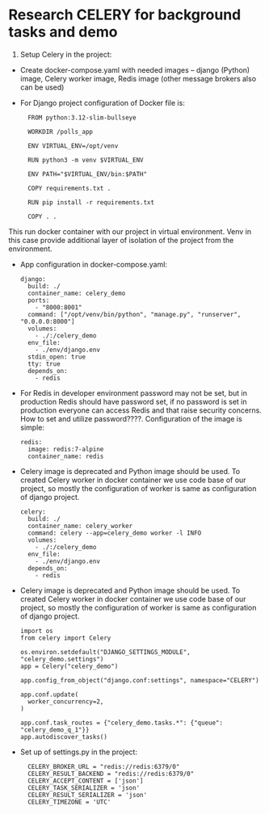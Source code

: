 # Research CELERY for background tasks and demo

1. Setup Celery in the project:
- Create docker-compose.yaml with needed images – django (Python) image, Celery worker image, Redis image (other message brokers also can be used)

- For Django project configuration of Docker file is:
	
    	FROM python:3.12-slim-bullseye
    
    	WORKDIR /polls_app
    
    	ENV VIRTUAL_ENV=/opt/venv
    
    	RUN python3 -m venv $VIRTUAL_ENV
    
    	ENV PATH="$VIRTUAL_ENV/bin:$PATH"
    
    	COPY requirements.txt .
    
    	RUN pip install -r requirements.txt
    
    	COPY . .

This run docker container with our project in virtual environment. Venv in this case provide additional layer of isolation of the project from the environment.

- App configuration in docker-compose.yaml:

      django:
        build: ./
        container_name: celery_demo
        ports:
          - "8000:8001"
        command: ["/opt/venv/bin/python", "manage.py", "runserver", 	"0.0.0.0:8000"]
        volumes:
          - ./:/celery_demo
        env_file:
          - ./env/django.env
        stdin_open: true
        tty: true
        depends_on:
          - redis

- For Redis in developer environment password may not be set, but in production Redis should have password set, if no password is set in production everyone can access Redis and that raise security concerns. How to set and utilize password????. Configuration of the image is simple:

      redis:
        image: redis:7-alpine
        container_name: redis
  
- Celery image is deprecated and Python image should be used. To created Celery worker in docker container we use code base of our project, so mostly the configuration of worker is same as configuration of django project.

      celery:
        build: ./
        container_name: celery_worker
        command: celery --app=celery_demo worker -l INFO
        volumes:
          - ./:/celery_demo
        env_file:
          - ./env/django.env
        depends_on:
          - redis

- Celery image is deprecated and Python image should be used. To created Celery worker in docker container we use code base of our project, so mostly the configuration of worker is same as configuration of django project.

      import os
      from celery import Celery

      os.environ.setdefault("DJANGO_SETTINGS_MODULE", "celery_demo.settings")
      app = Celery("celery_demo")

      app.config_from_object("django.conf:settings", namespace="CELERY")

      app.conf.update(
        worker_concurrency=2,
      )

      app.conf.task_routes = {"celery_demo.tasks.*": {"queue": "celery_demo_q_1"}}
      app.autodiscover_tasks()


  
- Set up of settings.py in the project:
	
    	CELERY_BROKER_URL = "redis://redis:6379/0"
    	CELERY_RESULT_BACKEND = "redis://redis:6379/0"
    	CELERY_ACCEPT_CONTENT = ['json']
    	CELERY_TASK_SERIALIZER = 'json'
    	CELERY_RESULT_SERIALIZER = 'json'
    	CELERY_TIMEZONE = 'UTC'




 


